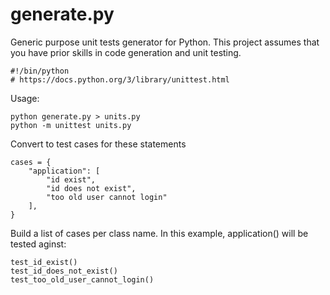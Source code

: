 # generate.py
Generic purpose unit tests generator for Python.
This project assumes that you have prior skills in code generation and unit testing.

  
    #!/bin/python
    # https://docs.python.org/3/library/unittest.html

Usage:

    python generate.py > units.py
    python -m unittest units.py


Convert to test cases for these statements

    cases = {
        "application": [
            "id exist",
            "id does not exist",
            "too old user cannot login"
        ],
    }

Build a list of cases per class name. In this example, application() will be tested aginst:

    test_id_exist()
    test_id_does_not_exist()
    test_too_old_user_cannot_login()

